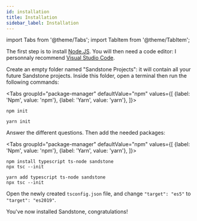 ```yaml
---
id: installation
title: Installation
sidebar_label: Installation
---
```


import Tabs from '@theme/Tabs';
import TabItem from '@theme/TabItem';

The first step is to install [Node.JS](https://nodejs.org/en/). You will then need a code editor: I personnaly recommend [Visual Studio Code](https://code.visualstudio.com/Download).

Create an empty folder named "Sandstone Projects": it will contain all your future Sandstone projects. Inside this folder, open a terminal then run the following commands:

<Tabs
  groupId="package-manager"
  defaultValue="npm"
  values={[
    {label: 'Npm', value: 'npm'},
    {label: 'Yarn', value: 'yarn'},
  ]}>
  <TabItem value="npm">

    npm init
  </TabItem>
  <TabItem value="yarn">

    yarn init
  </TabItem>
</Tabs>

Answer the different questions. Then add the needed packages:

<Tabs
  groupId="package-manager"
  defaultValue="npm"
  values={[
    {label: 'Npm', value: 'npm'},
    {label: 'Yarn', value: 'yarn'},
  ]}>
  <TabItem value="npm">

    npm install typescript ts-node sandstone
    npx tsc --init
  </TabItem>
  <TabItem value="yarn">

    yarn add typescript ts-node sandstone
    npx tsc --init
  </TabItem>
</Tabs>

Open the newly created `tsconfig.json` file, and change `"target": "es5"` to `"target": "es2019"`.

You've now installed Sandstone, congratulations!
